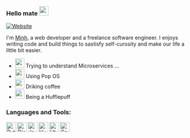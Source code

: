 ### Hello mate <img src="https://media.giphy.com/media/hvRJCLFzcasrR4ia7z/giphy.gif" width="25px">

[![Website](https://img.shields.io/website?label=MINHDQ1998.GITHUB.IO/PORFOLIO/&style=for-the-badge&url=https%3A%2F%2Fcodestackr.com)](https://minhdq1998.github.io/portfolio/)

I'm [Minh](https://minhdq1998.github.io/portfolio/), a web developer and a freelance software engineer. I enjoys writing code and build things to sastisfy self-curosity and make our life a little bit easier.

- <img src="https://i.pinimg.com/originals/c6/dc/a1/c6dca1d87988223c0a40f88dca903aa1.gif" width="25px"> Trying to understand Microservices ... 
- <img src="https://media.tenor.com/images/60dd738f3f4d1c1d15cf5ac009230ad2/tenor.gif" width="25px"> Using Pop OS
- <img src="https://media.tenor.com/images/a6d681a6c67b3c10cdff7ae598d59966/tenor.gif" width="25px"> Driking coffee
- <img src="https://media.tenor.com/images/574f40af46a8b1336f3d250a08eafcc5/tenor.gif" width="25px"> Being a Hufflepuff

### Languages and Tools:

<img align="left" alt="Python" width="26px" src="https://minhdq1998.github.io/portfolio/img/python.584dac60.svg" />
<img align="left" alt="Django" width="26px" src="https://minhdq1998.github.io/portfolio/img/djangopixel.70ccc173.svg" />
<img align="left" alt="Javascript" width="26px" src="https://minhdq1998.github.io/portfolio/img/javascriptpixel.12a49a33.svg" />
<img align="left" alt="Vue" width="26px" src="https://minhdq1998.github.io/portfolio/img/vuepixel.7bf6f45b.svg" />
<img align="left" alt="Html" width="26px" src="https://minhdq1998.github.io/portfolio/img/html18.555f23ba.svg" />
<img align="left" alt="Css" width="26px" src="https://minhdq1998.github.io/portfolio/img/css18.0582a3e4.svg" />